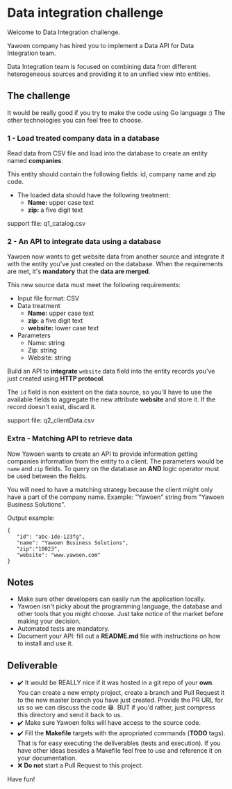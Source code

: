 # Data integration challenge


Welcome to Data Integration challenge.

Yawoen company has hired you to implement a Data API for Data Integration team.

Data Integration team is focused on combining data from different heterogeneous sources and providing it to an unified view into entities.

## The challenge

It would be really good if you try to make the code using Go language :)
The other technologies you can feel free to choose.

### 1 - Load treated company data in a database

Read data from CSV file and load into the database to create an entity named **companies**.

This entity should contain the following fields: id, company name and zip code. 

- The loaded data should have the following treatment:
    - **Name:** upper case text
    - **zip:** a five digit text

support file: q1_catalog.csv


### 2 - An API to integrate data using a database

Yawoen now wants to get website data from another source and integrate it with the entity you've just created on the database. When the requirements are met, it's **mandatory** that the **data are merged**.

This new source data must meet the following requirements:

- Input file format: CSV
- Data treatment
    - **Name:** upper case text
    - **zip:** a five digit text
    - **website:** lower case text
- Parameters
    - Name: string
    - Zip: string 
    - Website: string

Build an API to **integrate** `website` data field into the entity records you've just created using **HTTP protocol**.

The `id` field is non existent on the data source, so you'll have to use the available fields to aggregate the new attribute **website** and store it. If the record doesn't exist, discard it.

support file: q2_clientData.csv


### Extra - Matching API to retrieve data

Now Yawoen wants to create an API to provide information getting companies information from the entity to a client. 
The parameters would be `name` and `zip` fields. To query on the database an **AND** logic operator must be used between the fields.

You will need to have a matching strategy because the client might only have a part of the company name. 
Example: "Yawoen" string from "Yawoen Business Solutions".

Output example: 
 ```
 {
 	"id": "abc-1de-123fg",
 	"name": "Yawoen Business Solutions",
 	"zip":"10023",
 	"website": "www.yawoen.com"
 }
 ```

## Notes


- Make sure other developers can easily run the application locally.
- Yawoen isn't picky about the programming language, the database and other tools that you might choose. Just take notice of the market before making your decision.
- Automated tests are mandatory.
- Document your API: fill out a **README.md** file with instructions on how to install and use it.


## Deliverable


- :heavy_check_mark: It would be REALLY nice if it was hosted in a git repo of your **own**. You can create a new empty project, create a branch and Pull Request it to the new master branch you have just created. Provide the PR URL for us so we can discuss the code :grin:. BUT if you'd rather, just compress this directory and send it back to us.
- :heavy_check_mark: Make sure Yawoen folks will have access to the source code.
- :heavy_check_mark: Fill the **Makefile** targets with the apropriated commands (**TODO** tags). That is for easy executing the deliverables (tests and execution). If you have other ideas besides a Makefile feel free to use and reference it on your documentation.
- :x: **Do not** start a Pull Request to this project.

Have fun!

